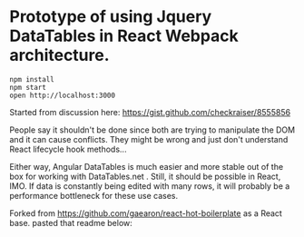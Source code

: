 Prototype of using Jquery DataTables in React Webpack architecture.
=====================

```
npm install
npm start
open http://localhost:3000
```


Started from discussion here: https://gist.github.com/checkraiser/8555856

People say it shouldn't be done since both are trying to manipulate the DOM and it can cause conflicts. They might be wrong and just don't understand React lifecycle hook methods...

Either way, Angular DataTables is much easier and more stable out of the box for working with DataTables.net .
Still, it should be possible in React, IMO. 
If data is constantly being edited with many rows, it will probably be a performance bottleneck for these use cases.

Forked from https://github.com/gaearon/react-hot-boilerplate as a React base. pasted that readme below:
